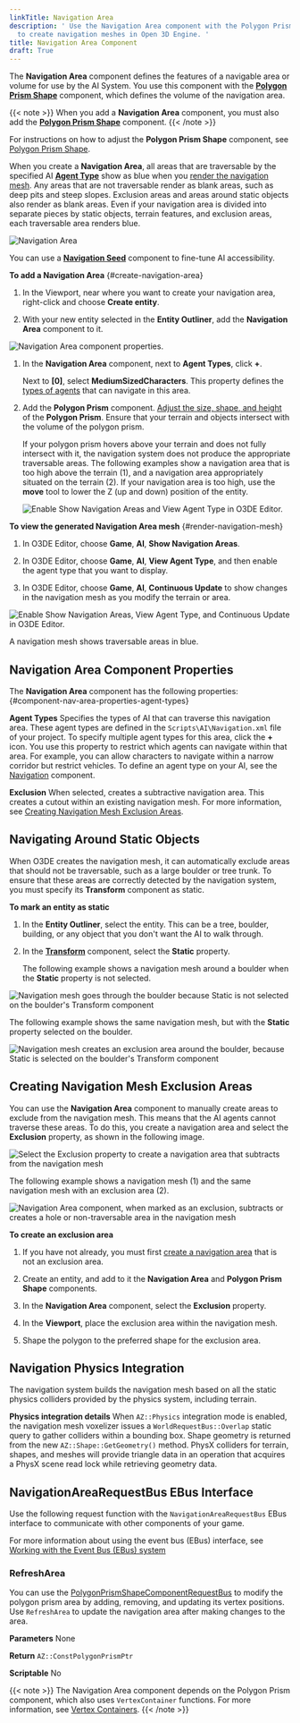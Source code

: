```yaml
---
linkTitle: Navigation Area
description: ' Use the Navigation Area component with the Polygon Prism Shape component
  to create navigation meshes in Open 3D Engine. '
title: Navigation Area Component
draft: True
---
```




The **Navigation Area** component defines the features of a navigable area or volume for use by the AI System. You use this component with the **[Polygon Prism Shape](/docs/user-guide/components/reference/shape/polygon-prism-shape/)** component, which defines the volume of the navigation area.

{{< note >}}
When you add a **Navigation Area** component, you must also add the **[Polygon Prism Shape](/docs/user-guide/components/reference/shape/polygon-prism-shape/)** component.
{{< /note >}}

For instructions on how to adjust the **Polygon Prism Shape** component, see [Polygon Prism Shape](/docs/user-guide/components/reference/shape/polygon-prism-shape/).

When you create a **Navigation Area**, all areas that are traversable by the specified AI [**Agent Type**](#component-nav-area-properties) show as blue when you [render the navigation mesh](#render-navigation-mesh). Any areas that are not traversable render as blank areas, such as deep pits and steep slopes. Exclusion areas and areas around static objects also render as blank areas. Even if your navigation area is divided into separate pieces by static objects, terrain features, and exclusion areas, each traversable area renders blue.

![Navigation Area](/images/user-guide/component/component-navigation-mesh.png)

You can use a **[Navigation Seed](/docs/user-guide/components/reference/ai/nav-seed/)** component to fine-tune AI accessibility.

**To add a Navigation Area** {#create-navigation-area}

1. In the Viewport, near where you want to create your navigation area, right-click and choose **Create entity**.

1. With your new entity selected in the **Entity Outliner**, add the **Navigation Area** component to it.

![Navigation Area component properties.](/images/user-guide/component/component-nav-area-1.png)

1. In the **Navigation Area** component, next to **Agent Types**, click **+**.

   Next to **\[0\]**, select **MediumSizedCharacters**. This property defines the [types of agents](#component-nav-area-properties) that can navigate in this area.

1. Add the **Polygon Prism** component. [Adjust the size, shape, and height](/docs/user-guide/components/reference/shape/polygon-prism-shape) of the **Polygon Prism**. Ensure that your terrain and objects intersect with the volume of the polygon prism.

   If your polygon prism hovers above your terrain and does not fully intersect with it, the navigation system does not produce the appropriate traversable areas. The following examples show a navigation area that is too high above the terrain (1), and a navigation area appropriately situated on the terrain (2). If your navigation area is too high, use the **move** tool to lower the Z (up and down) position of the entity.

   ![Enable Show Navigation Areas and View Agent Type in O3DE Editor.](/images/user-guide/component/component-nav-area.png)

**To view the generated Navigation Area mesh** {#render-navigation-mesh}

1. In O3DE Editor, choose **Game**, **AI**, **Show Navigation Areas**.

1. In O3DE Editor, choose **Game**, **AI**, **View Agent Type**, and then enable the agent type that you want to display.

1. In O3DE Editor, choose **Game**, **AI**, **Continuous Update** to show changes in the navigation mesh as you modify the terrain or area.

![Enable Show Navigation Areas, View Agent Type, and Continuous Update in O3DE Editor.](/images/user-guide/component/component-nav-area-gameai-menu-items.png)

   A navigation mesh shows traversable areas in blue.

## Navigation Area Component Properties 

The **Navigation Area** component has the following properties: {#component-nav-area-properties-agent-types}

**Agent Types**
Specifies the types of AI that can traverse this navigation area. These agent types are defined in the `Scripts\AI\Navigation.xml` file of your project. To specify multiple agent types for this area, click the **+** icon.
You use this property to restrict which agents can navigate within that area. For example, you can allow characters to navigate within a narrow corridor but restrict vehicles.
To define an agent type on your AI, see the [Navigation](/docs/user-guide/components/reference/ai/navigation/) component.

**Exclusion**
When selected, creates a subtractive navigation area. This creates a cutout within an existing navigation mesh. For more information, see [Creating Navigation Mesh Exclusion Areas](#component-nav-area-exclusion).

## Navigating Around Static Objects 

When O3DE creates the navigation mesh, it can automatically exclude areas that should not be traversable, such as a large boulder or tree trunk. To ensure that these areas are correctly detected by the navigation system, you must specify its **Transform** component as static.

**To mark an entity as static**

1. In the **Entity Outliner**, select the entity. This can be a tree, boulder, building, or any object that you don't want the AI to walk through.

1. In the **[Transform](/docs/user-guide/components/reference/transform/)** component, select the **Static** property.

   The following example shows a navigation mesh around a boulder when the **Static** property is not selected.

![Navigation mesh goes through the boulder because Static is not selected on the boulder's Transform component](/images/user-guide/component/component-nav-area-4.png)

The following example shows the same navigation mesh, but with the **Static** property selected on the boulder.

![Navigation mesh creates an exclusion area around the boulder, because Static is selected on the boulder's Transform component](/images/user-guide/component/component-nav-area-5.png)

## Creating Navigation Mesh Exclusion Areas 

You can use the **Navigation Area** component to manually create areas to exclude from the navigation mesh. This means that the AI agents cannot traverse these areas. To do this, you create a navigation area and select the **Exclusion** property, as shown in the following image.

![Select the Exclusion property to create a navigation area that subtracts from the navigation mesh](/images/user-guide/component/component-nav-area-8.png)

The following example shows a navigation mesh (1) and the same navigation mesh with an exclusion area (2).

![Navigation Area component, when marked as an exclusion, subtracts or creates a hole or non-traversable area in the navigation mesh](/images/user-guide/component/component-nav-area-6.png)

**To create an exclusion area**

1. If you have not already, you must first [create a navigation area](#create-navigation-area) that is not an exclusion area.

1. Create an entity, and add to it the **Navigation Area** and **Polygon Prism Shape** components.

1. In the **Navigation Area** component, select the **Exclusion** property.

1. In the **Viewport**, place the exclusion area within the navigation mesh.

1. Shape the polygon to the preferred shape for the exclusion area.

## Navigation Physics Integration 

The navigation system builds the navigation mesh based on all the static physics colliders provided by the physics system, including terrain.

**Physics integration details**
When `AZ::Physics` integration mode is enabled, the navigation mesh voxelizer issues a `WorldRequestBus::Overlap` static query to gather colliders within a bounding box. Shape geometry is returned from the new `AZ::Shape::GetGeometry()` method. PhysX colliders for terrain, shapes, and meshes will provide triangle data in an operation that acquires a PhysX scene read lock while retrieving geometry data.

## NavigationAreaRequestBus EBus Interface 

Use the following request function with the `NavigationAreaRequestBus` EBus interface to communicate with other components of your game.

For more information about using the event bus (EBus) interface, see [Working with the Event Bus (EBus) system](/docs/user-guide/programming/ebus/)

### RefreshArea 

You can use the [PolygonPrismShapeComponentRequestBus](/docs/user-guide/components/reference/shape/polygon-prism-shape/#polygonprismshapecomponentrequestbus) to modify the polygon prism area by adding, removing, and updating its vertex positions. Use `RefreshArea` to update the navigation area after making changes to the area.

**Parameters**
None

**Return**
`AZ::ConstPolygonPrismPtr`

**Scriptable**
No

{{< note >}}
The Navigation Area component depends on the Polygon Prism component, which also uses `VertexContainer` functions. For more information, see [Vertex Containers](/docs/user-guide/components/reference/shape/vertex-container/).
{{< /note >}}
